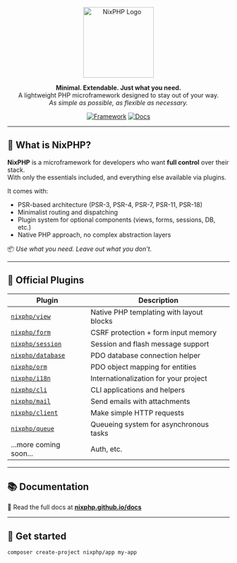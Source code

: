 <p align="center">
  <img src="https://nixphp.github.io/docs/assets/nixphp-logo-small-square.png" alt="NixPHP Logo" width="160">
</p>

<p align="center">
  <strong>Minimal. Extendable. Just what you need.</strong><br>
  A lightweight PHP microframework designed to stay out of your way.<br>
  <em>As simple as possible, as flexible as necessary.</em>
</p>

<p align="center">
  <a href="https://github.com/nixphp/framework"><img alt="Framework" src="https://img.shields.io/badge/Core_Framework-nixphp%2Fframework-blue?style=flat-square"></a>
  <a href="https://nixphp.github.io/docs"><img alt="Docs" src="https://img.shields.io/badge/Docs-View_on_GitHub_Pages-brightgreen?style=flat-square"></a>
</p>

<div align="center" style="text-align: center;">

<!-- ![Commits](https://img.shields.io/github/commit-activity/m/nixphp/framework) -->
<!-- ![Last Commit](https://img.shields.io/github/last-commit/nixphp/framework) -->

<!-- ![Open Issues](https://img.shields.io/github/issues/nixphp/framework) -->
<!-- ![Open Pull Requests](https://img.shields.io/github/issues-pr/nixphp/framework) -->

</div>

---

## 🔧 What is NixPHP?

**NixPHP** is a microframework for developers who want **full control** over their stack.  
With only the essentials included, and everything else available via plugins.

It comes with:

- PSR-based architecture (PSR-3, PSR-4, PSR-7, PSR-11, PSR-18)
- Minimalist routing and dispatching
- Plugin system for optional components (views, forms, sessions, DB, etc.)
- Native PHP approach, no complex abstraction layers

📦 *Use what you need. Leave out what you don’t.*

---

## 🧩 Official Plugins

| Plugin                                                  | Description                            |
|---------------------------------------------------------|----------------------------------------|
| [`nixphp/view`](https://github.com/nixphp/view)         | Native PHP templating with layout blocks |
| [`nixphp/form`](https://github.com/nixphp/form)         | CSRF protection + form input memory    |
| [`nixphp/session`](https://github.com/nixphp/session)   | Session and flash message support      |
| [`nixphp/database`](https://github.com/nixphp/database) | PDO database connection helper         |
| [`nixphp/orm`](https://github.com/nixphp/orm)           | PDO object mapping for entities        |
| [`nixphp/i18n`](https://github.com/nixphp/i18n)         | Internationalization for your project  |
| [`nixphp/cli`](https://github.com/nixphp/cli)           | CLI applications and helpers           |
 | [`nixphp/mail`](https://github.com/nixphp/mail)         | Send emails with attachments           |
 | [`nixphp/client`](https://github.com/nixphp/client)     | Make simple HTTP requests              |
 | [`nixphp/queue`](https://github.com/nixphp/queue) | Queueing system for asynchronous tasks |
| ...more coming soon...                                  | Auth, etc.                     |

---

## 📚 Documentation

📘 Read the full docs at **[nixphp.github.io/docs](https://nixphp.github.io/docs)**

---

## 🚀 Get started

```bash
composer create-project nixphp/app my-app

